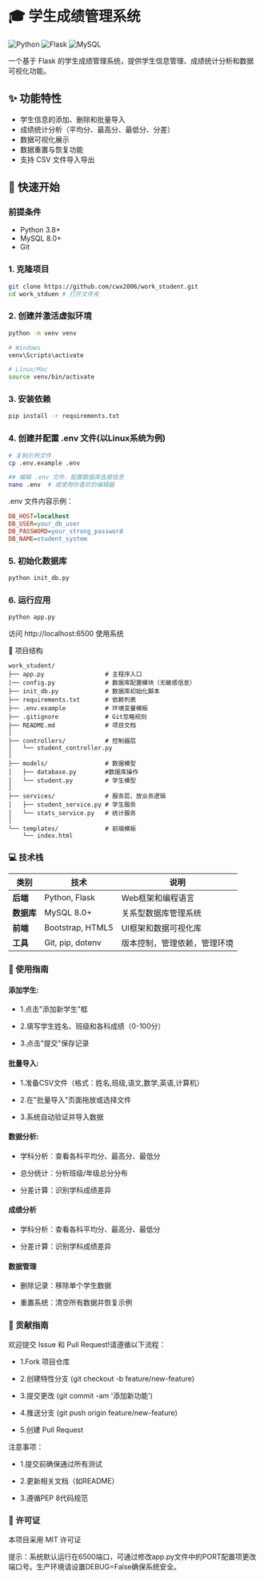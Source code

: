 # 🎓 学生成绩管理系统

![Python](https://img.shields.io/badge/Python-3.8+-blue.svg)
![Flask](https://img.shields.io/badge/Flask-2.0+-green.svg)
![MySQL](https://img.shields.io/badge/MySQL-8.0-orange.svg)

一个基于 Flask 的学生成绩管理系统，提供学生信息管理、成绩统计分析和数据可视化功能。

## ✨ 功能特性

- 学生信息的添加、删除和批量导入
- 成绩统计分析（平均分、最高分、最低分、分差）
- 数据可视化展示
- 数据重置与恢复功能
- 支持 CSV 文件导入导出

## 🚀 快速开始

### 前提条件

- Python 3.8+
- MySQL 8.0+
- Git

### 1. 克隆项目

```bash
git clone https://github.com/cwx2006/work_student.git
cd work_stduen # 打开文件夹
```

### 2. 创建并激活虚拟环境
```bash
python -m venv venv

# Windows
venv\Scripts\activate

# Linux/Mac
source venv/bin/activate
```
### 3. 安装依赖
```bash
pip install -r requirements.txt
```
### 4. 创建并配置 .env 文件(以Linux系统为例)
```bash
# 复制示例文件
cp .env.example .env

## 编辑 .env 文件，配置数据库连接信息
nano .env  # 或使用你喜欢的编辑器
```
  .env 文件内容示例：

```ini
DB_HOST=localhost
DB_USER=your_db_user
DB_PASSWORD=your_strong_password
DB_NAME=student_system
```
### 5. 初始化数据库
```bash
python init_db.py
```
### 6. 运行应用
```bash
python app.py
```
访问 http://localhost:6500 使用系统

🔧 项目结构
```
work_student/
├── app.py                 # 主程序入口
|── config.py              # 数据库配置模块（无敏感信息）
├── init_db.py             # 数据库初始化脚本
├── requirements.txt       # 依赖列表
├── .env.example           # 环境变量模板
├── .gitignore             # Git忽略规则
├── README.md              # 项目文档
│
├── controllers/           # 控制器层
│   └── student_controller.py
│
├── models/                # 数据模型
│   ├── database.py        #数据库操作
│   └── student.py         # 学生模型
│
├── services/              # 服务层，放业务逻辑
│   ├── student_service.py # 学生服务
│   └── stats_service.py   # 统计服务
│
└── templates/             # 前端模板
    └── index.html
```
### 💻 技术栈

| 类别       | 技术               | 说明                     |
|----------|--------------------|--------------------------|
| **后端**   | Python, Flask      | Web框架和编程语言        |
| **数据库** | MySQL 8.0+         | 关系型数据库管理系统     |
| **前端**   | Bootstrap, HTML5   | UI框架和数据可视化库    |
| **工具**   | Git, pip, dotenv   | 版本控制，管理依赖，管理环境  |

### 📝 使用指南

#### 添加学生:

- 1.点击"添加新学生"框

- 2.填写学生姓名、班级和各科成绩（0-100分）

- 3.点击"提交"保存记录

#### 批量导入:

- 1.准备CSV文件（格式：姓名,班级,语文,数学,英语,计算机）

- 2.在"批量导入"页面拖放或选择文件

- 3.系统自动验证并导入数据

#### 数据分析:

- 学科分析：查看各科平均分、最高分、最低分

- 总分统计：分析班级/年级总分分布

- 分差计算：识别学科成绩差异

#### 成绩分析

- 学科分析：查看各科平均分、最高分、最低分

- 分差计算：识别学科成绩差异

#### 数据管理

- 删除记录：移除单个学生数据

- 重置系统：清空所有数据并恢复示例

### 🤝 贡献指南
欢迎提交 Issue 和 Pull Request!请遵循以下流程：

- 1.Fork 项目仓库

- 2.创建特性分支 (git checkout -b feature/new-feature)

- 3.提交更改 (git commit -am '添加新功能')

- 4.推送分支 (git push origin feature/new-feature)

- 5.创建 Pull Request

注意事项：

- 1.提交前确保通过所有测试

- 2.更新相关文档（如README）

- 3.遵循PEP 8代码规范

### 📄 许可证
本项目采用 MIT 许可证

提示：系统默认运行在6500端口，可通过修改app.py文件中的PORT配置项更改端口号。生产环境请设置DEBUG=False确保系统安全。
